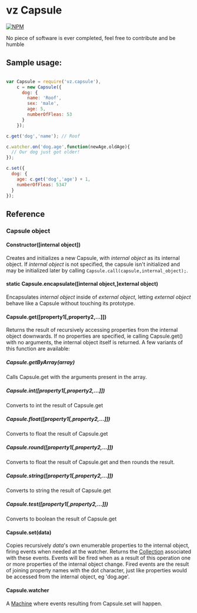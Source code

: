 # vz Capsule

[![NPM](https://nodei.co/npm/vz.capsule.png?downloads=true)](https://nodei.co/npm/vz.capsule/)

No piece of software is ever completed, feel free to contribute and be humble

## Sample usage:

```javascript

var Capsule = require('vz.capsule'),
    c = new Capsule({
      dog: {
        name: 'Roof',
        sex: 'male',
        age: 5,
        numberOfFleas: 53
      }
    });

c.get('dog','name'); // Roof

c.watcher.on('dog.age',function(newAge,oldAge){
  // Our dog just got older!
});

c.set({
  dog: {
    age: c.get('dog','age') + 1,
    numberOfFleas: 5347
  }
});

```

## Reference

### Capsule object

#### Constructor([internal object])

Creates and initializes a new Capsule, with *internal object* as its internal object. If *internal object* is not specified, the capsule isn't initialized and may be initialized later by calling `Capsule.call(capsule,internal_object);`.

#### static Capsule.encapsulate([internal object,]external object)

Encapsulates *internal object* inside of *external object*, letting *external object* behave like a Capsule without touching its prototype.

#### Capsule.get([property1[,property2,...]])

Returns the result of recursively accessing properties from the internal object downwards. If no properties are specified, ie calling Capsule.get() with no arguments, the internal object itself is returned. A few variants of this function are available:

##### Capsule.getByArray(array)

Calls Capsule.get with the arguments present in the array.

##### Capsule.int([property1[,property2,...]])

Converts to int the result of Capsule.get

##### Capsule.float([property1[,property2,...]])

Converts to float the result of Capsule.get

##### Capsule.round([property1[,property2,...]])

Converts to float the result of Capsule.get and then rounds the result.

##### Capsule.string([property1[,property2,...]])

Converts to string the result of Capsule.get

##### Capsule.test([property1[,property2,...]])

Converts to boolean the result of Capsule.get

#### Capsule.set(data)

Copies recursively *data*'s own enumerable properties to the internal object, firing events when needed at the watcher. Returns the [Collection](https://www.npmjs.org/package/vz.collection "vz.collection") associated with these events. Events will be fired when as a result of this operation one or more properties of the internal object change. Fired events are the result of joining property names with the dot character, just like properties would be accessed from the internal object, eg 'dog.age'.

#### Capsule.watcher

A [Machine](https://www.npmjs.org/package/vz.machine "vz.machine") where events resulting from Capsule.set will happen.
